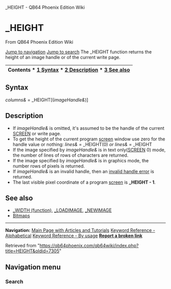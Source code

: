 


\_HEIGHT - QB64 Phoenix Edition Wiki








# \_HEIGHT



From QB64 Phoenix Edition Wiki



[Jump to navigation](#mw-head)
[Jump to search](#searchInput)
The \_HEIGHT function returns the height of an image handle or of the current write page.


  






| Contents * [1 Syntax](#Syntax) * [2 Description](#Description) * [3 See also](#See_also) |
| --- |


## Syntax


*columns&* = \_HEIGHT[(*imageHandle&*)]
  




## Description


* If *imageHandle&* is omitted, it's assumed to be the handle of the current [SCREEN](/qb64wiki/index.php/SCREEN "SCREEN") or write page.
* To get the height of the current program [screen](/qb64wiki/index.php/SCREEN "SCREEN") window use zero for the handle value or nothing: *lines&* = \_HEIGHT(0) *or* *lines&* = \_HEIGHT
* If the image specified by *imageHandle&* is in text only([SCREEN](/qb64wiki/index.php/SCREEN "SCREEN") 0) mode, the number of lines of rows of characters are returned.
* If the image specified by *imageHandle&* is in graphics mode, the number rows of pixels is returned.
* If *imageHandle&* is an invalid handle, then an [invalid handle error](/qb64wiki/index.php/ERROR_Codes "ERROR Codes") is returned.
* The last visible pixel coordinate of a program [screen](/qb64wiki/index.php/SCREEN "SCREEN") is **\_HEIGHT - 1**.


  




## See also


* [\_WIDTH (function)](/qb64wiki/index.php/WIDTH_(function) "WIDTH (function)"), [\_LOADIMAGE](/qb64wiki/index.php/LOADIMAGE "LOADIMAGE"), [\_NEWIMAGE](/qb64wiki/index.php/NEWIMAGE "NEWIMAGE")
* [Bitmaps](/qb64wiki/index.php/Bitmaps "Bitmaps")


  






---


**Navigation:**
[Main Page with Articles and Tutorials](/qb64wiki/index.php/Main_Page "Main Page")
[Keyword Reference - Alphabetical](/qb64wiki/index.php/Keyword_Reference_-_Alphabetical "Keyword Reference - Alphabetical")
[Keyword Reference - By usage](/qb64wiki/index.php/Keyword_Reference_-_By_usage "Keyword Reference - By usage")
**[Report a broken link](https://qb64phoenix.com/forum/showthread.php?tid=2800)**  





Retrieved from "<https://qb64phoenix.com/qb64wiki/index.php?title=HEIGHT&oldid=7305>"




## Navigation menu








### Search





















